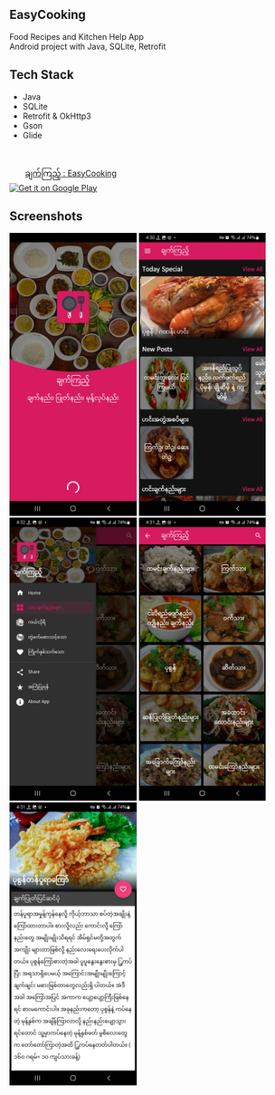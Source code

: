## EasyCooking

Food Recipes and Kitchen Help App <br>
Android project with Java, SQLite, Retrofit

## Tech Stack

- Java
- SQLite
- Retrofit & OkHttp3
- Gson
- Glide

<br>

&nbsp;&nbsp;&nbsp;&nbsp;&nbsp;&nbsp;
[ချက်ကြည့် : EasyCooking](https://play.google.com/store/apps/details?id=com.proton.easycooking)
<br>
<a href='https://play.google.com/store/apps/details?id=com.proton.easycooking'>
<img alt='Get it on Google Play' src='https://play.google.com/intl/en_us/badges/static/images/badges/en_badge_web_generic.png' width="250" height="100"/>
</a>

## Screenshots

<p float="left">
<img src="images/screenshot_1.jpeg" height="500"  alt="screenshot"/>
<img src="images/screenshot_2.jpeg" height="500"  alt="screenshot"/>
<img src="images/screenshot_3.jpeg" height="500"  alt="screenshot"/>
<img src="images/screenshot_4.jpeg" height="500"  alt="screenshot"/>
<img src="images/screenshot_5.jpeg" height="500"  alt="screenshot"/>
</p>
